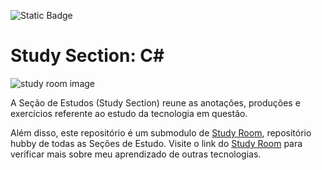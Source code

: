 ![Static Badge](https://img.shields.io/badge/status-on%20going-purple)

# Study Section: C#
![study room image](https://img.freepik.com/free-photo/book-composition-with-open-book_23-2147690555.jpg)

A Seção de Estudos (Study Section) reune as anotações, produções e exercícios referente ao estudo da tecnologia em questão.

Além disso, este repositório é um submodulo de [Study Room](https://github.com/RonanBenitis/studyRoom/tree/main), repositório hubby de todas as Seções de Estudo. Visite o link do [Study Room](https://github.com/RonanBenitis/studyRoom/tree/main) para verificar mais sobre meu aprendizado de outras tecnologias.